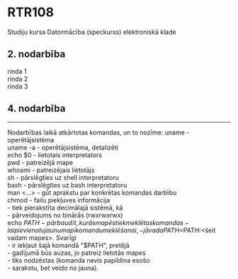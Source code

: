 # RTR108
Studiju kursa Datormācība (speckurss) elektroniskā klade
## 2. nodarbība
rinda 1  
rinda 2  
rinda 3  

## 4. nodarbība
---------------------------------------------------------
Nodarbības laikā atkārtotas komandas, un to nozīme:
uname      - operētājsistēma  
uname -a   - operētājsistēma, detalizēti  
echo $0    - lietotais interpretators  
pwd        - patreizējā mape  
whoami     - patreizējais lietotājs  
sh         - pārslēgties uz shell interpretatoru  
bash       - pārslēgties uz bash interpretatoru  
man <...>  - gūt aprakstu par konkrētas komandas darbību  
chmod      - failu piekļuves informācija  
           - tiek pierakstīta decimālajā sistēmā, kā  
           - pārveidojums no binārās (rwxrwxrwx)  
echo $PATH - pārbaudīt, kurās mapēs tiek meklētas komandas  
           - lai pievienotu jaunu mapi komandu meklēšanai,  
           - jāvada PATH=$PATH:<šeit vadam mapes>. Svarīgi  
           - ir iekļaut šajā komandā "$PATH", pretējā  
           - gadījumā būs auzas, jo patreiz lietotās mapes  
           - tiks nodzēstas (komanda nevis papildina esošo  
           - sarakstu, bet veido no jauna).  
           
